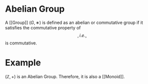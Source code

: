 # Abelian Group
A [[Group]] $(G, ∗)$ is defined as an abelian or commutative group if it satisfies the commutative property of $$, i.e., $$ is commutative.

# Example
$(\mathbb{Z}, +)$ is an Abelian Group. Therefore, it is also a [[Monoid]].
